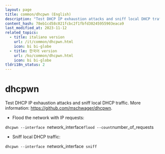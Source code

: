 ```yaml
---
layout: page
title: common/dhcpwn (English)
description: "Test DHCP IP exhaustion attacks and sniff local DHCP traffic."
content_hash: 78eb1cd58c021fcbc2f1fbfd30245955903eaca9
last_modified_at: 2023-11-12
related_topics:
  - title: italiano version
    url: /it/common/dhcpwn.html
    icon: bi bi-globe
  - title: 한국어 version
    url: /ko/common/dhcpwn.html
    icon: bi bi-globe
tldri18n_status: 2
---
```

# dhcpwn

Test DHCP IP exhaustion attacks and sniff local DHCP traffic.
More information: <https://github.com/mschwager/dhcpwn>.

- Flood the network with IP requests:

`dhcpwn --interface `<span class="tldr-var badge badge-pill bg-dark-lm bg-white-dm text-white-lm text-dark-dm font-weight-bold">network_interface</span>` flood --count `<span class="tldr-var badge badge-pill bg-dark-lm bg-white-dm text-white-lm text-dark-dm font-weight-bold">number_of_requests</span>

- Sniff local DHCP traffic:

`dhcpwn --interface `<span class="tldr-var badge badge-pill bg-dark-lm bg-white-dm text-white-lm text-dark-dm font-weight-bold">network_interface</span>` sniff`
